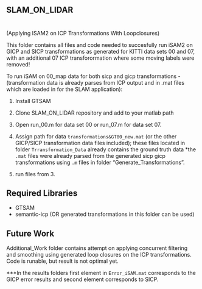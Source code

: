 ## SLAM_ON_LIDAR 
# 
(Applying ISAM2 on ICP Transformations With Loopclosures)

This folder contains all files and code needed to succesfully run iSAM2 on GICP and SICP transformations as generated for KITTI data sets 00 and 07, with an additional 07 ICP transforormation where some moving labels were removed!

To run iSAM on 00_map data for both sicp and gicp transformations - (transformation data is already parses from ICP output and in .mat files which are loaded in for the SLAM application):

1. Install GTSAM

2. Clone SLAM_ON_LIDAR repository and add to your matlab path

3. Open run_00.m for data set 00 or run_07.m for data set 07.

3.  Assign path for data ```transformations&GT00_new.mat``` (or the other GICP/SICP transformation data files included); these files located in folder ```Trransformation_Data``` already contains the ground truth data 
*the ```.mat``` files were already parsed from the generated sicp gicp transformations using ```.m``` files in folder “Generate_Transformations”.

4. run files from 3.

## Required Libraries
* GTSAM
* semantic-icp (OR generated transformations in this folder can be used)

## Future Work
Additional_Work folder contains attempt on applying concurrent filtering and smoothing using generated loop closures on the ICP transformations. Code is runable, but result is not optimal yet. 

***In the results folders first element in ```Error_iSAM.mat``` corresponds to the GICP error results and second element corresponds to SICP.
